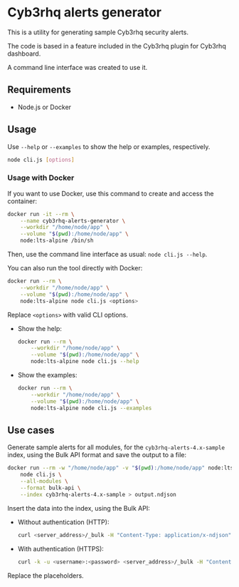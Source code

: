 # Cyb3rhq alerts generator

This is a utility for generating sample Cyb3rhq security alerts. 

The code is based in a feature included in the Cyb3rhq plugin for Cyb3rhq dashboard.

A command line interface was created to use it.

## Requirements

- Node.js or Docker

## Usage

Use `--help` or `--examples` to show the help or examples, respectively.

```sh
node cli.js [options]
```

### Usage with Docker

If you want to use Docker, use this command to create and access the container:


```sh
docker run -it --rm \
    --name cyb3rhq-alerts-generator \
    --workdir "/home/node/app" \
    --volume "$(pwd):/home/node/app" \
    node:lts-alpine /bin/sh
```

Then, use the command line interface as usual: `node cli.js --help`.

You can also run the tool directly with Docker:

```sh
docker run --rm \
    --workdir "/home/node/app" \
    --volume "$(pwd):/home/node/app" \
    node:lts-alpine node cli.js <options>
```

Replace `<options>` with valid CLI options.

- Show the help:

    ```sh
    docker run --rm \
        --workdir "/home/node/app" \
        --volume "$(pwd):/home/node/app" \
        node:lts-alpine node cli.js --help
    ```

- Show the examples:

    ```sh
    docker run --rm \
        --workdir "/home/node/app" \
        --volume "$(pwd):/home/node/app" \
        node:lts-alpine node cli.js --examples
    ```

## Use cases

Generate sample alerts for all modules, for the `cyb3rhq-alerts-4.x-sample` index, using 
the Bulk API format and save the output to a file:

```sh
docker run --rm -w "/home/node/app" -v "$(pwd):/home/node/app" node:lts-alpine \
    node cli.js \
    --all-modules \
    --format bulk-api \
    --index cyb3rhq-alerts-4.x-sample > output.ndjson
```

Insert the data into the index, using the Bulk API:

- Without authentication (HTTP):
    ```sh
    curl <server_address>/_bulk -H "Content-Type: application/x-ndjson" --data-binary "@output.ndjson"
    ```

- With authentication (HTTPS):
    ```sh
    curl -k -u <username>:<password> <server_address>/_bulk -H "Content-Type: application/x-ndjson" --data-binary "@output.ndjson"
    ```

Replace the placeholders.